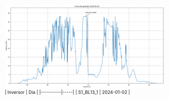 ![My Image](02_01_2024-S1_BL13_1.png)
| Inversor | Dia |
|----------|-----|
| S1_BL13_1       | 2024-01-02  |
